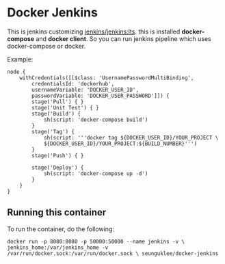 # Docker Jenkins
This is jenkins customizing [jenkins/jenkins:lts](https://hub.docker.com/r/jenkins/jenkins/).
this is installed **docker-compose** and **docker client**. So you can run jenkins pipeline which uses docker-compose or docker. 

Example:
```
node {
    withCredentials([[$class: 'UsernamePasswordMultiBinding',
        credentialsId: 'dockerhub',
        usernameVariable: 'DOCKER_USER_ID',
        passwordVariable: 'DOCKER_USER_PASSWORD']]) {
        stage('Pull') { }
        stage('Unit Test') { }
        stage('Build') {
            sh(script: 'docker-compose build')
        }
        stage('Tag') {
            sh(script: '''docker tag ${DOCKER_USER_ID}/YOUR_PROJECT \
            ${DOCKER_USER_ID}/YOUR_PROJECT:${BUILD_NUMBER}''')
        }
        stage('Push') { }

        stage('Deploy') {
            sh(script: 'docker-compose up -d')
        }
    }
}
```

## Running this container

To run the container, do the following:

`docker run -p 8080:8080 -p 50000:50000 --name jenkins -v \ jenkins_home:/var/jenkins_home -v /var/run/docker.sock:/var/run/docker.sock \ seunguklee/docker-jenkins`
